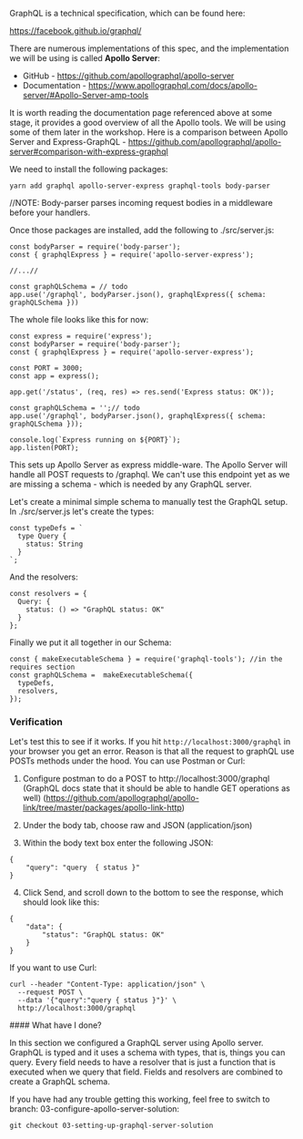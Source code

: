 GraphQL is a technical specification, which can be found here:

https://facebook.github.io/graphql/

There are numerous implementations of this spec, and the implementation we will be using is called **Apollo Server**:

- GitHub - https://github.com/apollographql/apollo-server
- Documentation - https://www.apollographql.com/docs/apollo-server/#Apollo-Server-amp-tools

It is worth reading the documentation page referenced above at some stage, it provides a good overview of all the Apollo tools. 
We will be using some of them later in the workshop. 
Here is a comparison between Apollo Server and Express-GraphQL - 
https://github.com/apollographql/apollo-server#comparison-with-express-graphql

We need to install the following packages:

```
yarn add graphql apollo-server-express graphql-tools body-parser
```

//NOTE: Body-parser parses incoming request bodies in a middleware before your handlers.


Once those packages are installed, add the following to ./src/server.js:
```
const bodyParser = require('body-parser');
const { graphqlExpress } = require('apollo-server-express');

//...//

const graphQLSchema = // todo
app.use('/graphql', bodyParser.json(), graphqlExpress({ schema: graphQLSchema }))

```

The whole file looks like this for now:
```
const express = require('express');
const bodyParser = require('body-parser');
const { graphqlExpress } = require('apollo-server-express');

const PORT = 3000;
const app = express();

app.get('/status', (req, res) => res.send('Express status: OK'));

const graphQLSchema = '';// todo
app.use('/graphql', bodyParser.json(), graphqlExpress({ schema: graphQLSchema }));

console.log(`Express running on ${PORT}`);
app.listen(PORT);
```

This sets up Apollo Server as express middle-ware. 
The Apollo Server will handle all POST requests to /graphql. 
We can't use this endpoint yet as we are missing a schema - which is needed by any GraphQL server.

Let's create a minimal simple schema to manually test the GraphQL setup. 
In ./src/server.js let's create the types:
```
const typeDefs = `
  type Query {
    status: String    
  }
`;
```

And the resolvers:
```
const resolvers = {
  Query: {
    status: () => "GraphQL status: OK"
  }
};
```

Finally we put it all together in our Schema:

```
const { makeExecutableSchema } = require('graphql-tools'); //in the requires section
const graphQLSchema =  makeExecutableSchema({
  typeDefs,
  resolvers,
});
```

### Verification

Let's test this to see if it works. 
If you hit `http://localhost:3000/graphql` in your browser you get an error.
Reason is that all the request to graphQL use POSTs methods under the hood.
You can use Postman or Curl:

1. Configure postman to do a POST to http://localhost:3000/graphql
(GraphQL docs state that it should be able to handle GET operations as well)
(https://github.com/apollographql/apollo-link/tree/master/packages/apollo-link-http)

2. Under the body tab, choose raw and JSON (application/json)

3. Within the body text box enter the following JSON:

```
{
	"query": "query  { status }"
}
```

4. Click Send, and scroll down to the bottom to see the response, which should look like this:
```
{
    "data": {
        "status": "GraphQL status: OK"
    }
}
```

If you want to use Curl:
```
curl --header "Content-Type: application/json" \
  --request POST \
  --data '{"query":"query { status }"}' \
  http://localhost:3000/graphql
```

#### What have I done?

In this section we configured a GraphQL server using Apollo server. 
GraphQL is typed and it uses a schema with types, that is, things you can query.
Every field needs to have a resolver that is just a function that is executed when we query that field. 
Fields and resolvers are combined to create a GraphQL schema.

If you have had any trouble getting this working, feel free to switch to branch: 03-configure-apollo-server-solution:

```
git checkout 03-setting-up-graphql-server-solution
```